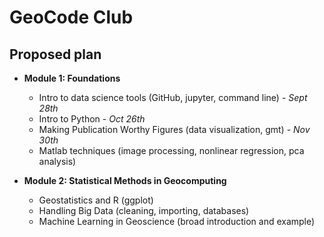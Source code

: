 # GeoCode Club


## Proposed plan
* **Module 1: Foundations**
  *	Intro to data science tools (GitHub, jupyter, command line) - _Sept 28th_
  *	Intro to Python - _Oct  26th_
  *	Making Publication Worthy Figures (data visualization, gmt) - _Nov 30th_
  * Matlab techniques (image processing, nonlinear regression, pca analysis) 

* **Module 2: Statistical Methods in Geocomputing**
  *	Geostatistics and R (ggplot)
  *	Handling Big Data (cleaning, importing, databases)
  *	Machine Learning in Geoscience (broad introduction and example)

